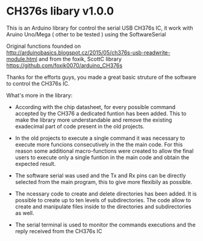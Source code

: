 # CH376s libary v1.0.0

This is an Arduino library for control the serial USB CH376s IC, it work with Aruino Uno/Mega ( other to be tested ) using the SoftwareSerial 

Original functions founded on 		  http://arduinobasics.blogspot.cz/2015/05/ch376s-usb-readwrite-module.html
and from the foxik, ScottC library    https://github.com/foxik0070/arduino_CH376s

Thanks for the efforts guys, you made a great basic struture of the software to control the CH376s IC.

What's more in the library:

- According with the chip datasheet, for every possible command accepted by the CH376 a dedicated funtion has been added.
  This to make the library more understandable and remove the existing exadecimal part of code present in the old projects.

- In the old projects to execute a single command it was necessary to execute more funcions consecutively in the the main code.
  For this reason some additional macro-functions were created to allow the final users to execute only a single funtion in the main code and obtain the expected result.

- The software serial was used and the Tx and Rx pins can be directly selected from the main program, this to give more flexibily as possible.

- The ncessary code to create and delete directories has been added. It is possible to create up to ten levels of subdirectories.
  The code allow to create and manipulate files inside to the directories and subdirectories as well.

- The serial terminal is used to monitor the commands executions and the reply received from the CH376s IC






